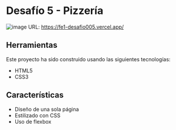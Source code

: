 # Desafío 5 - Pizzería
![image](https://github.com/laurasmendozad/Front-End/assets/58611097/427c8bc7-bfeb-48af-a992-ba401545a28a)
URL: https://fe1-desafio005.vercel.app/

## Herramientas
Este proyecto ha sido construido usando las siguientes tecnologías:
- HTML5
- CSS3

## Características
- Diseño de una sola página
- Estilizado con CSS
- Uso de flexbox
